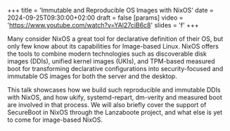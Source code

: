 +++
title = 'Immutable and Reproducible OS Images with NixOS'
date = 2024-09-25T09:30:00+02:00
draft = false
[params]
    video = 'https://www.youtube.com/watch?v=YAl27ciB6c8'
    slides = 'f'
+++

Many consider NixOS a great tool for declarative definition of their OS, but only few know about its capabilities for Image-based Linux. NixOS offers the tools to combine modern technologies such as discoverable disk images (DDIs), unified kernel images (UKIs), and TPM-based measured boot for transforming declarative configurations into security-focused and immutable OS images for both the server and the desktop.

This talk showcases how we build such reproducible and immutable DDIs with NixOS, and how ukify, systemd-repart, dm-verity and measured boot are involved in that process. We will also briefly cover the support of SecureBoot in NixOS through the Lanzaboote project, and what else is yet to come for image-based NixOS.
